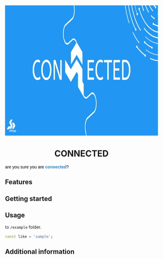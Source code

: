 <p align="center">
  <a href="https://isar.dev">
    <img src="https://github.com/sohrabonline/connected/blob/master/assets/logo.png?sanitize=true" height="428">
  </a>
  <h1 align="center">CONNECTED</h1>
</p>
<pre style="text-align: start;color: rgb(0, 0, 0);"><span style="color: rgb(0, 0, 0); font-family: Verdana, Geneva, sans-serif;">are you sure you are</span><span style="font-family: Verdana, Geneva, sans-serif;"> <strong><span style="color: rgb(44, 130, 201);">connected</span></strong>?</span></pre>
<div id="gtx-trans" style="position: absolute; left: 211px; top: -5px;">
    <div class="gtx-trans-icon"></div>
</div>



## Features


## Getting started



## Usage

to `/example` folder.

```dart
const like = 'sample';
```

## Additional information


